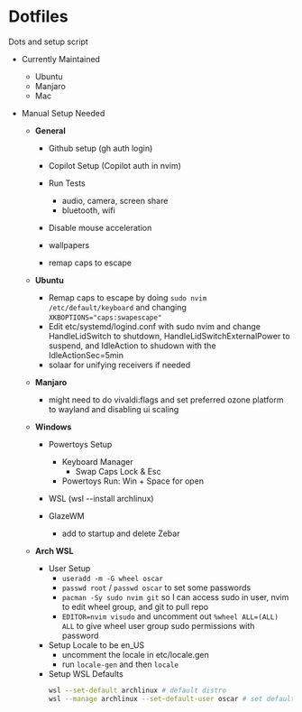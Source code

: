 # Dotfiles

Dots and setup script 

- Currently Maintained

  - Ubuntu
  - Manjaro
  - Mac

- Manual Setup Needed

  - **General**

    - Github setup (gh auth login)
    - Copilot Setup (Copilot auth in nvim)
    - Run Tests

      - audio, camera, screen share
      - bluetooth, wifi 

    - Disable mouse acceleration
    - wallpapers 
    - remap caps to escape

  - **Ubuntu**

    - Remap caps to escape by doing `sudo nvim /etc/default/keyboard` and changing `XKBOPTIONS="caps:swapescape"`
    - Edit etc/systemd/logind.conf with sudo nvim and change HandleLidSwitch to shutdown, HandleLidSwitchExternalPower to suspend, and IdleAction to shudown with the IdleActionSec=5min
    - solaar for unifying receivers if needed

  - **Manjaro**

    - might need to do vivaldi:flags and set preferred ozone platform to wayland and disabling ui scaling

  - **Windows**

    - Powertoys Setup 

      - Keyboard Manager
        - Swap Caps Lock & Esc
      - Powertoys Run: Win + Space for open

    - WSL (wsl --install archlinux) 
    - GlazeWM 
      - add to startup and delete Zebar

  - **Arch WSL**

    - User Setup 
      - `useradd -m -G wheel oscar`
      - `passwd root` / `passwd oscar` to set some passwords
      - `pacman -Sy sudo nvim git` so I can access sudo in user, nvim to edit wheel group, and git to pull repo
      - `EDITOR=nvim visudo` and uncomment out `%wheel ALL=(ALL) ALL` to give wheel user group sudo permissions with password
    - Setup Locale to be en_US 
      - uncomment the locale in etc/locale.gen
      - run `locale-gen` and then `locale`
    - Setup WSL Defaults
      ```bash
      wsl --set-default archlinux # default distro
      wsl --manage archlinux --set-default-user oscar # set default user (might need to update wsl)
      ```


